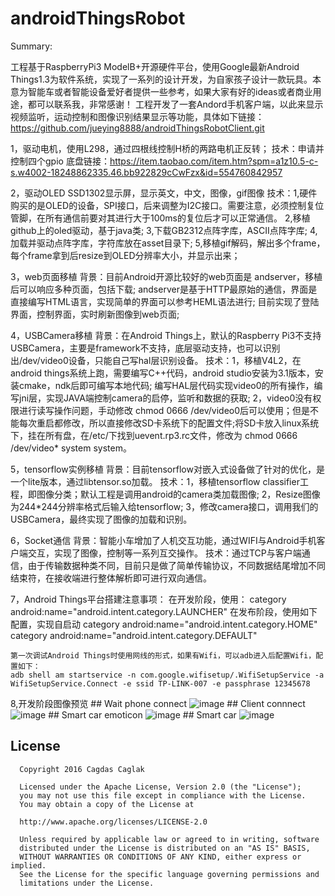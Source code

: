 # androidThingsRobot

Summary:

 工程基于RaspberryPi3 ModelB+开源硬件平台，使用Google最新Android Things1.3为软件系统，实现了一系列的设计开发，为自家孩子设计一款玩具。本意为智能车或者智能设备爱好者提供一些参考，如果大家有好的ideas或者商业用途，都可以联系我，非常感谢！
 工程开发了一套Andord手机客户端，以此来显示视频监听，运动控制和图像识别结果显示等功能，具体如下链接：
  https://github.com/jueying8888/androidThingsRobotClient.git
 

 1，驱动电机，使用L298，通过四根线控制H桥的两路电机正反转；
    技术：申请并控制四个gpio
	底盘链接：https://item.taobao.com/item.htm?spm=a1z10.5-c-s.w4002-18248862335.46.bb922829cCwFzx&id=554760842957

 2，驱动OLED SSD1302显示屏，显示英文，中文，图像，gif图像
    技术：1,硬件购买的是OLED的设备，SPI接口，后来调整为I2C接口。需要注意，必须控制复位管脚，在所有通信前要对其进行大于100ms的复位后才可以正常通信。
	     2,移植github上的oled驱动，基于java类;
	     3,下载GB2312点阵字库，ASCII点阵字库;
	     4,加载并驱动点阵字库，字符库放在asset目录下;
	     5,移植gif解码，解出多个frame，每个frame拿到后resize到OLED分辨率大小，并显示出来；

 3，web页面移植
    背景：目前Android开源比较好的web页面是 andserver，移植后可以响应多种页面，包括下载; andserver是基于HTTP最原始的通信，界面是直接编写HTML语言，实现简单的界面可以参考HEML语法进行; 目前实现了登陆界面，控制界面，实时刷新图像到web页面;

 4，USBCamera移植
    背景：在Android Things上，默认的Raspberry Pi3不支持USBCamera，主要是framework不支持，底层驱动支持，也可以识别出/dev/video0设备，只能自己写hal层识别设备。
    技术：1，移植V4L2，在android things系统上跑，需要编写C++代码，android studio安装为3.1版本，安装cmake，ndk后即可编写本地代码; 编写HAL层代码实现video0的所有操作，编写jni层，实现JAVA端控制camera的启停，监听和数据的获取;
	     2，video0没有权限进行读写操作问题，手动修改 chmod 0666 /dev/video0后可以使用；但是不能每次重启都修改，所以直接修改SD卡系统下的配置文件;将SD卡放入linux系统下，挂在所有盘，在/etc/下找到uevent.rp3.rc文件，修改为 chmod 0666 /dev/video* system system。

 5，tensorflow实例移植
     背景：目前tensorflow对嵌入式设备做了针对的优化，是一个lite版本，通过libtensor.so加载。
     技术：1，移植tensorflow classifier工程，即图像分类；默认工程是调用android的camera类加载图像;
          2，Resize图像为244*244分辨率格式后输入给tensorflow;
          3，修改camera接口，调用我们的USBCamera，最终实现了图像的加载和识别。
 
 6，Socket通信
     背景：智能小车增加了人机交互功能，通过WIFI与Android手机客户端交互，实现了图像，控制等一系列互交操作。
     技术：通过TCP与客户端通信，由于传输数据种类不同，目前只是做了简单传输协议，不同数据结尾增加不同结束符，在接收端进行整体解析即可进行双向通信。

 7，Android Things平台搭建注意事项：
    在开发阶段，使用：
                    category android:name="android.intent.category.LAUNCHER"
    在发布阶段，使用如下配置，实现自启动
                    category android:name="android.intent.category.HOME"
                    category android:name="android.intent.category.DEFAULT"

 
    第一次调试Android Things时使用网线的形式，如果有Wifi，可以adb进入后配置Wifi，配置如下：
    adb shell am startservice -n com.google.wifisetup/.WifiSetupService -a WifiSetupService.Connect -e ssid TP-LINK-007 -e passphrase 12345678

 8,开发阶段图像预览	
    ## Wait phone connect
    ![image](https://github.com/jueying8888/smartCar_androidThings/Pose/waitPhone.png)
    ## Client connnect
    ![image](https://github.com/jueying8888/smartCar_androidThings/Pose/client.png)
    ## Smart car emoticon
    ![image](https://github.com/jueying8888/smartCar_androidThings/Pose/emot.png)
    ## Smart car
    ![image](https://github.com/jueying8888/smartCar_androidThings/Pose/car.png)

  
License
-------

      Copyright 2016 Cagdas Caglak

      Licensed under the Apache License, Version 2.0 (the "License");
      you may not use this file except in compliance with the License.
      You may obtain a copy of the License at

      http://www.apache.org/licenses/LICENSE-2.0

      Unless required by applicable law or agreed to in writing, software
      distributed under the License is distributed on an "AS IS" BASIS,
      WITHOUT WARRANTIES OR CONDITIONS OF ANY KIND, either express or implied.
      See the License for the specific language governing permissions and
      limitations under the License.

